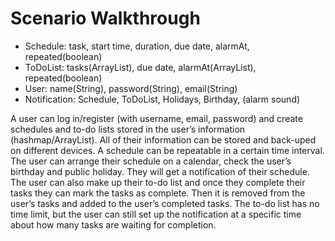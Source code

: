 # Scenario Walkthrough

* Schedule: task, start time, duration, due date, alarmAt, repeated(boolean)
* ToDoList: tasks(ArrayList<String>), due date, alarmAt(ArrayList<LocalDate>), repeated(boolean)
* User: name(String), password(String), email(String)
* Notification: Schedule, ToDoList, Holidays,  Birthday, (alarm sound)

A user can log in/register (with username, email, password) and create schedules and to-do lists stored in the user’s 
information (hashmap/ArrayList). All of their information can be stored and back-uped on different devices. A schedule 
can be repeatable in a certain time interval. The user can arrange their schedule on a calendar, check the user’s 
birthday and public holiday. They will get a notification of their schedule. The user can also make up their to-do list 
and once they complete their tasks they can mark the tasks as complete. Then it is removed from the user’s tasks and 
added to the user’s completed tasks. The to-do list has no time limit, but the user can still set up the notification 
at a specific time about how many tasks are waiting for completion.